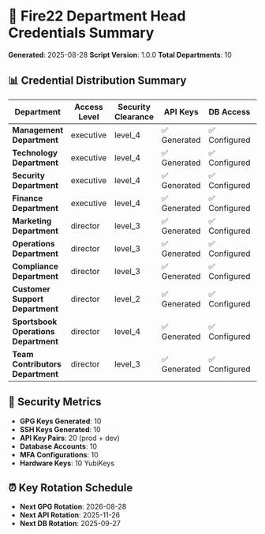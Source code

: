 # 🔐 Fire22 Department Head Credentials Summary

**Generated**: 2025-08-28 **Script Version**: 1.0.0 **Total Departments**: 10

## 📊 Credential Distribution Summary

| Department                           | Access Level | Security Clearance | API Keys     | DB Access     | MFA Setup |
| ------------------------------------ | ------------ | ------------------ | ------------ | ------------- | --------- |
| **Management Department**            | executive    | level_4            | ✅ Generated | ✅ Configured | ✅ Setup  |
| **Technology Department**            | executive    | level_4            | ✅ Generated | ✅ Configured | ✅ Setup  |
| **Security Department**              | executive    | level_4            | ✅ Generated | ✅ Configured | ✅ Setup  |
| **Finance Department**               | executive    | level_4            | ✅ Generated | ✅ Configured | ✅ Setup  |
| **Marketing Department**             | director     | level_3            | ✅ Generated | ✅ Configured | ✅ Setup  |
| **Operations Department**            | director     | level_3            | ✅ Generated | ✅ Configured | ✅ Setup  |
| **Compliance Department**            | director     | level_3            | ✅ Generated | ✅ Configured | ✅ Setup  |
| **Customer Support Department**      | director     | level_2            | ✅ Generated | ✅ Configured | ✅ Setup  |
| **Sportsbook Operations Department** | director     | level_4            | ✅ Generated | ✅ Configured | ✅ Setup  |
| **Team Contributors Department**     | director     | level_3            | ✅ Generated | ✅ Configured | ✅ Setup  |

## 🔑 Security Metrics

- **GPG Keys Generated**: 10
- **SSH Keys Generated**: 10
- **API Key Pairs**: 20 (prod + dev)
- **Database Accounts**: 10
- **MFA Configurations**: 10
- **Hardware Keys**: 10 YubiKeys

## ⏰ Key Rotation Schedule

- **Next GPG Rotation**: 2026-08-28
- **Next API Rotation**: 2025-11-26
- **Next DB Rotation**: 2025-09-27
